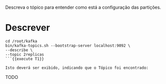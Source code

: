 Descreva o tópico para entender como está a configuração das partições.

# Descrever

```
cd /root/kafka
bin/kafka-topics.sh --bootstrap-server localhost:9092 \
--describe \
--topic 2replicas
```{{execute T1}}

Isto deverá ser exibido, indicando que o Tópico foi encontrado:

```
TODO
```